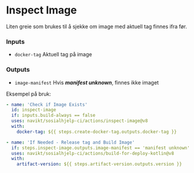 # Inspect Image 

Liten greie som brukes til å sjekke om image med aktuell tag
finnes ifra før.

### Inputs
* `docker-tag` Aktuell tag på image

### Outputs
* `image-manifest` Hvis _**manifest unknown**_, finnes ikke imaget

Eksempel på bruk:
```yaml
- name: 'Check if Image Exists'
  id: inspect-image
  if: inputs.build-always == false
  uses: navikt/sosialhjelp-ci/actions/inspect-image@v8
  with:
    docker-tag: ${{ steps.create-docker-tag.outputs.docker-tag }}

- name: 'If Needed - Release tag and Build Image'
  if: steps.inspect-image.outputs.image-manifest == 'manifest unknown'
  uses: navikt/sosialhjelp-ci/actions/build-for-deploy-kotlin@v8
  with:
    artifact-version: ${{ steps.artifact-version.outputs.version }}
```
